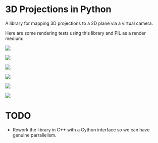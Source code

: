 # 3D Projections in Python

A library for mapping 3D projections to a 2D plane via a virtual camera.

Here are some rendering tests using this library and PIL as a render medium:

![](https://github.com/FrewtyPebbles/Python-3D-Projection/blob/main/tests/bary_coords_success.gif)

![](https://github.com/FrewtyPebbles/Python-3D-Projection/blob/main/tests/plain_teapot_success.gif)

![](https://github.com/FrewtyPebbles/Python-3D-Projection/blob/main/tests/rotating_space_teapot.gif)

![](https://github.com/FrewtyPebbles/Python-3D-Projection/blob/main/tests/surface_teapot_outline.gif)

![](https://github.com/FrewtyPebbles/Python-3D-Projection/blob/main/tests/rotate_fail1.png)

![](https://github.com/FrewtyPebbles/Python-3D-Projection/blob/main/tests/high_poly_wobble_bary.gif)

# TODO

 - Rework the library in C++ with a Cython interface so we can have genuine parrallelism.